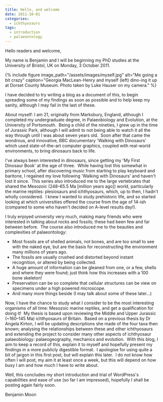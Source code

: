 ```yaml
---
title: Hello, and welcome
date: 2011-10-01
categories:
  - ichthyosaurs
tags:
  - introduction
  - palaeontology
---
```

Hello readers and welcome,

My name is Benjamin and I will be beginning my PhD studies at the University of Bristol, UK on Monday, 3 October 2011.

{% include figure image_path="/assets/images/myself.jpg" alt="Me going a bit crazy" caption="Georgia MacLean-Henry and myself (left) dino-ing it up at Dorset County Museum. Photo taken by Luke Hauser on my camera." %}

I have decided to try writing a blog as a document of this, to begin spreading some of my findings as soon as possible and to help keep my sanity, although I may fail in the last of these.

About myself: I am 21, originally from Marksbury, England, although I completed my undergraduate degree, in Palaeobiology and Evolution, at the University of Portsmouth.  Being a child of the nineties, I grew up in the time of Jurassic Park, although I will admit to not being able to watch it all the way through until I was about seven years old.  Soon after that came the wondrous, and innovative, BBC documentary 'Walking with Dinosaurs' which used state-of-the-art computer graphics, coupled with real-world environments, to bring dinosaurs back to life.

I've always been interested in dinosaurs, since getting my 'My First Dinosaur Book' at the age of three.  While having lost this somewhat in primary school, after discovering music from starting to play keyboard and baritone, I regained my love following 'Walking with Dinosaurs' and haven't lost it since.  This series also introduced me to the large vertebrates that shared the Mesozoic (248–65.5 Ma [million years ago]) world, particularly the marine reptiles: plesiosaurs and ichthyosaurs, which, up to then, I hadn't wholly considered.  I knew I wanted to study prehistoric life, and so started looking at which universities offered the course from the age of 14-ish (compared to some who haven't decided on A-level results day!).

I truly enjoyed university very much, making many friends who were interested in talking about rocks and fossils; these had been few and far between before.  The course also introduced me to the beauties and complexities of palaeontology:

* Most fossils are of shelled animals, not bones, and are too small to see with the naked eye, but are the basis for reconstructing the environment many millions of years ago.
* The fossils are usually crushed and distorted beyond instant recognition, or altered by being collected.
* A huge amount of information can be gleaned from one, or a few, shells and where they were found; just think how this increases with a 100 bone skeleton!
* Preservation can be so complete that cellular structures can be view on specimens under a high powered microscope.
* And many more things beside (I may talk about some of these later...)

Now, I have the chance to study what I consider to be the most interesting organisms of all time: Mesozoic marine reptiles, and get a qualification for doing it!  My thesis is based upon reviewing the Middle and Upper Jurassic (~160–145 Ma) ichthyosaurs of Britain.  Based on a previous thesis by Dr Angela Kirton, I will be updating descriptions she made of the four taxa then known; analysing the relationships between these and other ichthyosaurs and extending the project to consider many other aspects of ichthyosaur palaeobiology: palaeogeography, mechanics and evolution.  With this blog, I aim to keep a record of this, explain it to myself and hopefully present my findings in a more publicly digestible format.  I apologise for using quite a bit of jargon in this first post, but will explain this later.  I do not know how often I will post, my aim it at least once a week, but this will depend on how busy I am and how much I have to write about.

Well, this concludes my short introduction and trial of WordPress's capabilities and ease of use (so far I am impressed), hopefully I shall be posting again fairly soon.

Benjamin Moon
